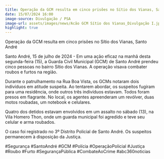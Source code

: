 ```yaml
---
title: Operação da GCM resulta em cinco prisões no Sítio dos Vianas, Santo André
date: 15/07/2024 16:00
image-source: Divulgação / PSA
image-url: assets/images/news/Acão GCM Sítio dos Vianas_Divulgação I.jpeg
highlight: true
---
```


Operação da GCM resulta em cinco prisões no Sítio dos Vianas, Santo André

Santo André, 15 de julho de 2024 - Em uma ação eficaz na manhã desta segunda-feira (15), a Guarda Civil Municipal (GCM) de Santo André prendeu cinco pessoas no bairro Sítio dos Vianas. A operação visava combater roubos e furtos na região.

Durante o patrulhamento na Rua Boa Vista, os GCMs notaram dois indivíduos em atitude suspeita. Ao tentarem abordar, os suspeitos fugiram para uma residência, onde outros três indivíduos estavam. Todos foram presos em flagrante. No local, os agentes apreenderam um revólver, duas motos roubadas, um notebook e celulares.

Quatro dos detidos estavam envolvidos em um assalto no sábado (13), na Vila Homero Thon, onde um guarda municipal foi agredido e teve seu celular e arma roubados.

O caso foi registrado no 3º Distrito Policial de Santo André. Os suspeitos permanecem à disposição da Justiça.

#Segurança #SantoAndré #GCM #Polícia #OperaçãoPolicial #Justiça #Roubo #Furto #SegurançaPública #CombateAoCrime #abc360noticias